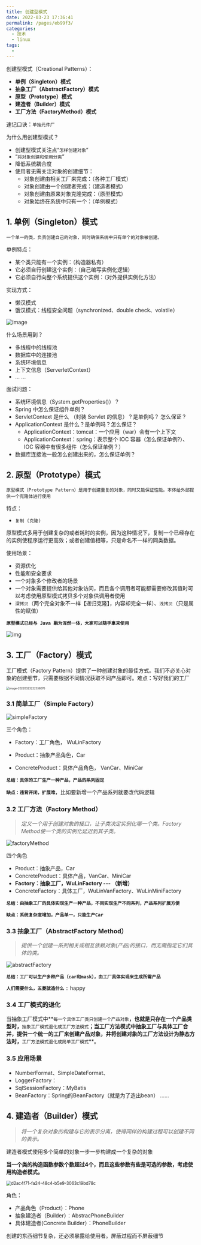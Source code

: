 ```yaml
---
title: 创建型模式
date: 2022-03-23 17:36:41
permalink: /pages/eb99f3/
categories:
  - 技术
  - linux
tags:
  - 
---
```



创建型模式（Creational Patterns）：

- **单例（Singleton）模式**
- **抽象工厂（AbstractFactory）模式**
- **原型（Prototype）模式**
- **建造者（Builder）模式**
- **工厂方法（FactoryMethod）模式**

速记口诀：`单抽元件厂`



为什么用创建型模式？

- 创建型模式关注点“`怎样创建对象`”
- “`将对象创建和使用分离`”
- 降低系统耦合度
- 使用者无需关注对象的创建细节：
  - 对象创建由相关工厂来完成：（各种工厂模式）
  - 对象创建由一个创建者完成：（建造者模式）
  - 对象创建由原来对象克隆完成：（原型模式）
  - 对象始终在系统中只有一个：（单例模式）

## 1. 单例（Singleton）模式

`一个单一的类，负责创建自己的对象，同时确保系统中只有单个的对象被创建。`

单例特点：

- 某个类只能有一个实例：（构造器私有）
- 它必须自行创建这个实例：（自己编写实例化逻辑）
- 它必须自行向整个系统提供这个实例：（对外提供实例化方法）

实现方式：

- 懒汉模式
- 饿汉模式：线程安全问题（synchronized、double check、volatile）

![image](http://img.zhoubg.cn/static/image.png)

什么场景用到？

- 多线程中的线程池
- 数据库中的连接池
- 系统环境信息
- 上下文信息（ServerletContext）
- ... ...

面试问题：

- 系统环境信息（System.getProperties()）？
- Spring 中怎么保证组件单例？
- ServletContext 是什么 （封装 Servlet 的信息）？是单例吗？ 怎么保证？
- ApplicationContext 是什么？是单例吗？怎么保证？
  - ApplicationContext：tomcat：一个应用（war）会有一个上下文
  - ApplicationContext：spring：表示整个 IOC 容器（怎么保证单例?）、IOC 容器中有很多组件（怎么保证单例？）
- 数据库连接池一般怎么创建出来的，怎么保证单例？



## 2. 原型（Prototype）模式

`原型模式（Prototype Pattern）是用于创建重复的对象，同时又能保证性能。本体给外部提供一个克隆体进行使用`

特点：

- `复制 (克隆)`

原型模式多用于创建复杂的或者耗时的实例，因为这种情况下，复制一个已经存在的实例使程序运行更高效；或者创建值相等，只是命名不一样的同类数据。

使用场景：

- 资源优化
- 性能和安全要求
- 一个对象多个修改者的场景
- 一个对象需要提供给其他对象访问，而且各个调用者可能都需要修改其值时可以考虑使用原型模式拷贝多个对象供调用者使用
- `深拷贝`（两个完全对象不一样【递归克隆】，内容却完全一样）、`浅拷贝`（只是属性的赋值）

**`原型模式已经与 Java 融为浑然一体，大家可以随手拿来使用`**

![img](https://upload.wikimedia.org/wikipedia/commons/thumb/1/14/Prototype_UML.svg/2560px-Prototype_UML.svg.png)



## 3. 工厂（Factory）模式

工厂模式（Factory Pattern）提供了一种创建对象的最佳方式。我们不必关心对象的创建细节，只需要根据不同情况获取不同产品即可。难点：写好我们的工厂



<img src="http://img.zhoubg.cn/static/image-20220323222338076.png" alt="image-20220323222338076" style="zoom:50%;" />

### 3.1 简单工厂（Simple Factory）

![simpleFactory](http://img.zhoubg.cn/static/simpleFactory.png)

三个角色：

- Factory：工厂角色， WuLinFactory

- Product：抽象产品角色，Car

- ConcreteProduct：具体产品角色， VanCar、MiniCar

**`总结：具体的工厂生产一种产品，产品的系列固定`**

**`缺点：违背开闭，扩展难`**，比如要新增一个产品系列就要改代码逻辑

### 3.2 工厂方法（Factory Method）

> *定义一个用于创建对象的接口，让子类决定实例化哪一个类。Factory Method使一个类的实例化延迟到其子类。*

![factoryMethod](http://img.zhoubg.cn/static/factoryMethod.png)

四个角色

- Product：抽象产品，Car
- ConcreteProduct：具体产品，VanCar、MiniCar
- **Factory：抽象工厂，WuLinFactory   --- （新增）**
- ConcreteFactory：具体工厂，WuLinVanFactory、WuLinMiniFactory

**`总结：由抽象工厂的具体实现生产一种产品，不同实现生产不同系列，产品系列扩展方便`**

**`缺点：系统复杂度增加，产品单一，只能生产Car`**

### 3.3 抽象工厂（AbstractFactory Method）

> *提供一个创建一系列相关或相互依赖对象(产品)的接口，而无需指定它们具体的类。*

![abstractFactory](http://img.zhoubg.cn/static/abstractFactory.png)

**`总结：工厂可以生产多种产品（car和mask），由工厂具体实现来生成所需产品`**

**`人们需要什么，五菱就造什么`** :: happy



### 3.4 工厂模式的退化

当抽象工厂模式中**`每一个具体工厂类只创建一个产品对象`**，也就是只存在一个产品类型时，**`抽象工厂模式退化成工厂方法模式`**；当工厂方法模式中抽象工厂与具体工厂合并，提供一个统一的工厂来创建产品对象，并将创建对象的工厂方法设计为静态方法时，**`工厂方法模式退化成简单工厂模式`**。



### 3.5 应用场景

- NumberFormat、SimpleDateFormat、
- LoggerFactory：
- SqlSessionFactory：MyBatis
- BeanFactory：Spring的BeanFactory（就是为了造出bean）
  ......

## 4. 建造者（Builder）模式

> *将一个复杂对象的构建与它的表示分离，使得同样的构建过程可以创建不同的表示。*

建造者模式使用多个简单的对象一步一步构建成一个复杂的对象

**当一个类的构造函数参数个数超过4个，而且这些参数有些是可选的参数，考虑使用构造者模式。**

<img src="http://img.zhoubg.cn/static/d2ac4f71-fa24-48c4-b5e9-3063c19bd78c.png" alt="d2ac4f71-fa24-48c4-b5e9-3063c19bd78c" style="zoom:80%;" />

角色：

- 产品角色（Product）：Phone
- 抽象建造者（Builder）：AbstracPhoneBuilder
- 具体建造者(Concrete Builder）：PhoneBuilder

创建的东西细节复杂，还必须暴露给使用者。屏蔽过程而不屏蔽细节